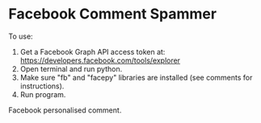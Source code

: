 Facebook Comment Spammer
========================
To use:  
1. Get a Facebook Graph API access token at: https://developers.facebook.com/tools/explorer  
2. Open terminal and run python.  
3. Make sure "fb" and "facepy" libraries are installed (see comments for instructions).  
4. Run program.  


Facebook personalised comment.  
